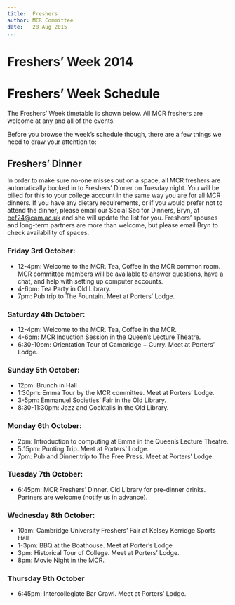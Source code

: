 ```yaml
---
title:  Freshers
author: MCR Committee
date:   28 Aug 2015
...
```


# Freshers’ Week 2014

# Freshers’ Week Schedule

The Freshers’ Week timetable is shown below. All MCR freshers are
welcome at any and all of the events.

Before you browse the week’s schedule though, there are a few things we
need to draw your attention to:

## Freshers’ Dinner

In order to make sure no-one misses out on a space, all MCR freshers are
automatically booked in to Freshers’ Dinner on Tuesday night. You will
be billed for this to your college account in the same way you are for
all MCR dinners. If you have any dietary requirements, or if you would
prefer not to attend the dinner, please email our Social Sec for
Dinners, Bryn, at <bef24@cam.ac.uk> and she will update the list for
you. Freshers’ spouses and long-term partners are more than welcome, but
please email Bryn to check availability of spaces.

### Friday 3rd October:

-   12-4pm: Welcome to the MCR. Tea, Coffee in the MCR common room. MCR
    committee members will be available to answer questions, have a
    chat, and help with setting up computer accounts.
-   4-6pm: Tea Party in Old Library.
-   7pm: Pub trip to The Fountain. Meet at Porters’ Lodge.

### Saturday 4th October:

-   12-4pm: Welcome to the MCR. Tea, Coffee in the MCR.
-   4-6pm: MCR Induction Session in the Queen’s Lecture Theatre.
-   6:30-10pm: Orientation Tour of Cambridge + Curry. Meet at
    Porters’ Lodge.

### Sunday 5th October:

-   12pm: Brunch in Hall
-   1:30pm: Emma Tour by the MCR committee. Meet at Porters’ Lodge.
-   3-5pm: Emmanuel Societies’ Fair in the Old Library.
-   8:30-11:30pm: Jazz and Cocktails in the Old Library.

### Monday 6th October:

-   2pm: Introduction to computing at Emma in the Queen’s
    Lecture Theatre.
-   5:15pm: Punting Trip. Meet at Porters’ Lodge.
-   7pm: Pub and Dinner trip to The Free Press. Meet at Porters’ Lodge.

### Tuesday 7th October:

-   6:45pm: MCR Freshers’ Dinner. Old Library for pre-dinner drinks.
    Partners are welcome (notify us in advance).

### Wednesday 8th October:

-   10am: Cambridge University Freshers’ Fair at Kelsey Kerridge Sports
    Hall
-   1-3pm: BBQ at the Boathouse. Meet at Porter’s Lodge
-   3pm: Historical Tour of College. Meet at Porters’ Lodge.
-   8pm: Movie Night in the MCR.

### Thursday 9th October

-   6:45pm: Intercollegiate Bar Crawl. Meet at Porters’ Lodge.

